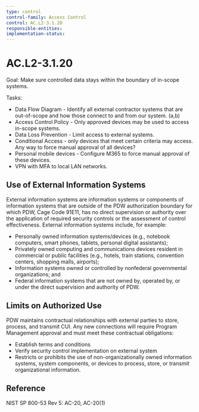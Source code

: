 ```yaml
---
type: control
control-family: Access Control
control: AC.L2-3.1.20
responsible-entities:
implementation-status:
---
```


# AC.L2-3.1.20

Goal: Make sure controlled data stays within the boundary of in-scope systems.

Tasks:

- Data Flow Diagram - Identify all external contractor systems that are out-of-scope and how those connect to and from our system. (a,b)
- Access Control Policy - Only approved devices may be used to access in-scope systems.
- Data Loss Prevention - Limit access to external systems.
- Conditional Access - only devices that meet certain criteria may access. Any way to force manual approval of all devices?
- Personal mobile devices - Configure M365 to force manual approval of these devices.
- VPN with MFA to local LAN networks.

## Use of External Information Systems

External information systems are information systems or components of information systems that are outside of the PDW authorization boundary for which PDW, Cage Code 91E11, has no direct supervision or authority over the application of required security controls or the assessment of control effectiveness. External information systems include, for example:

- Personally owned information systems/devices (e.g., notebook computers, smart phones, tablets, personal digital assistants);
- Privately owned computing and communications devices resident in commercial or public facilities (e.g., hotels, train stations, convention centers, shopping malls, airports);
- Information systems owned or controlled by nonfederal governmental organizations; and
- Federal information systems that are not owned by, operated by, or under the direct supervision and authority of PDW.

## Limits on Authorized Use

PDW maintains contractual relationships with external parties to store, process, and transmit CUI. Any new connections will require Program Management approval and must meet these contractual obligations:

- Establish terms and conditions
- Verify security control implementation on external system
- Restricts or prohibits the use of non-organizationally owned information systems, system components, or devices to process, store, or transmit organizational information.

## Reference

NIST SP 800-53 Rev 5: AC-20, AC-20(1)